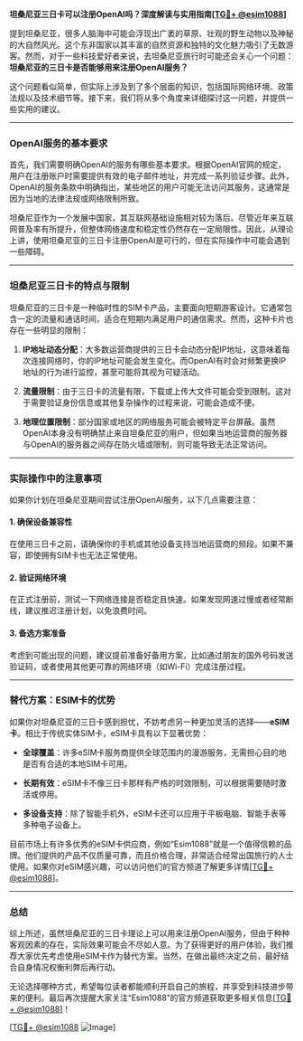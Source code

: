**坦桑尼亚三日卡可以注册OpenAI吗？深度解读与实用指南[[TG💪+ @esim1088](https://t.me/s/esim1088)]**

提到坦桑尼亚，很多人脑海中可能会浮现出广袤的草原、壮观的野生动物以及神秘的大自然风光。这个东非国家以其丰富的自然资源和独特的文化魅力吸引了无数游客。然而，对于一些科技爱好者来说，去坦桑尼亚旅行时可能还会关心一个问题：**坦桑尼亚的三日卡是否能够用来注册OpenAI服务？**

这个问题看似简单，但实际上涉及到了多个层面的知识，包括国际网络环境、政策法规以及技术细节等。接下来，我们将从多个角度来详细探讨这一问题，并提供一些实用的建议。

---

### OpenAI服务的基本要求

首先，我们需要明确OpenAI的服务有哪些基本要求。根据OpenAI官网的规定，用户在注册账户时需要提供有效的电子邮件地址，并完成一系列验证步骤。此外，OpenAI的服务条款中明确指出，某些地区的用户可能无法访问其服务，这通常是因为当地的法律法规或网络限制所致。

坦桑尼亚作为一个发展中国家，其互联网基础设施相对较为落后。尽管近年来互联网普及率有所提升，但整体网络速度和稳定性仍然存在一定局限性。因此，从理论上讲，使用坦桑尼亚的三日卡注册OpenAI是可行的，但在实际操作中可能会遇到一些障碍。

---

### 坦桑尼亚三日卡的特点与限制

坦桑尼亚的三日卡是一种临时性的SIM卡产品，主要面向短期游客设计。它通常包含一定的流量和通话时间，适合在短期内满足用户的通信需求。然而，这种卡片也存在一些明显的限制：

1. **IP地址动态分配**：大多数运营商提供的三日卡会动态分配IP地址，这意味着每次连接网络时，你的IP地址可能会发生变化。而OpenAI有时会对频繁更换IP地址的行为进行监控，甚至可能将其视为可疑活动。
   
2. **流量限制**：由于三日卡的流量有限，下载或上传大文件可能会受到限制。这对于需要验证身份信息或其他复杂操作的过程来说，可能会造成不便。

3. **地理位置限制**：部分国家或地区的网络服务可能会被特定平台屏蔽。虽然OpenAI本身没有明确禁止来自坦桑尼亚的用户，但如果当地运营商的服务器与OpenAI的服务器之间存在防火墙或限制，则可能导致无法正常访问。

---

### 实际操作中的注意事项

如果你计划在坦桑尼亚期间尝试注册OpenAI服务，以下几点需要注意：

#### 1. 确保设备兼容性
在使用三日卡之前，请确保你的手机或其他设备支持当地运营商的频段。如果不兼容，即使拥有SIM卡也无法正常使用。

#### 2. 验证网络环境
在正式注册前，测试一下网络连接是否稳定且快速。如果发现网速过慢或者经常断线，建议推迟注册计划，以免浪费时间。

#### 3. 备选方案准备
考虑到可能出现的问题，建议提前准备好备用方案，比如通过朋友的国外号码发送验证码，或者使用其他更可靠的网络环境（如Wi-Fi）完成注册过程。

---

### 替代方案：ESIM卡的优势

如果你对坦桑尼亚的三日卡感到担忧，不妨考虑另一种更加灵活的选择——**eSIM卡**。相比于传统实体SIM卡，eSIM卡具有以下显著优势：

- **全球覆盖**：许多eSIM卡服务商提供全球范围内的漫游服务，无需担心目的地是否有合适的本地SIM卡可用。
  
- **长期有效**：eSIM卡不像三日卡那样有严格的时效限制，可以根据需要随时激活或停用。

- **多设备支持**：除了智能手机外，eSIM卡还可以应用于平板电脑、智能手表等多种电子设备上。

目前市场上有许多优秀的eSIM卡供应商，例如“Esim1088”就是一个值得信赖的品牌。他们提供的产品不仅质量可靠，而且价格合理，非常适合经常出国旅行的人士使用。如果你对eSIM感兴趣，可以访问他们的官方频道了解更多详情[[TG💪+ @esim1088](https://t.me/s/esim1088)]。

---

### 总结

综上所述，虽然坦桑尼亚的三日卡理论上可以用来注册OpenAI服务，但由于种种客观因素的存在，实际效果可能会不尽如人意。为了获得更好的用户体验，我们推荐大家优先考虑使用eSIM卡作为替代方案。当然，在做出最终决定之前，最好结合自身情况权衡利弊后再行动。

无论选择哪种方式，希望每位读者都能顺利开启自己的旅程，并享受到科技进步带来的便利。最后再次提醒大家关注“Esim1088”的官方频道获取更多相关信息[[TG💪+ @esim1088](https://t.me/s/esim1088)]！

[[TG💪+ @esim1088](https://t.me/s/esim1088) ![Image](https://i.postimg.cc/4NQfJmqS/Snipaste-2025-05-13-00-14-12.png)]